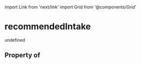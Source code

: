 import Link from 'next/link'
import Grid from '@components/Grid'

# recommendedIntake

undefined

## Property of



